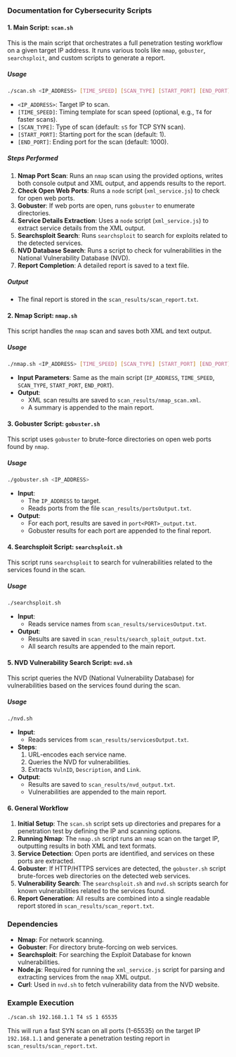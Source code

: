 ### Documentation for Cybersecurity Scripts

#### 1. **Main Script: `scan.sh`**
   This is the main script that orchestrates a full penetration testing workflow on a given target IP address. It runs various tools like `nmap`, `gobuster`, `searchsploit`, and custom scripts to generate a report.

##### **Usage**
```bash
./scan.sh <IP_ADDRESS> [TIME_SPEED] [SCAN_TYPE] [START_PORT] [END_PORT]
```
- `<IP_ADDRESS>`: Target IP to scan.
- `[TIME_SPEED]`: Timing template for scan speed (optional, e.g., `T4` for faster scans).
- `[SCAN_TYPE]`: Type of scan (default: `sS` for TCP SYN scan).
- `[START_PORT]`: Starting port for the scan (default: 1).
- `[END_PORT]`: Ending port for the scan (default: 1000).

##### **Steps Performed**
1. **Nmap Port Scan**: Runs an `nmap` scan using the provided options, writes both console output and XML output, and appends results to the report.
2. **Check Open Web Ports**: Runs a `node` script (`xml_service.js`) to check for open web ports.
3. **Gobuster**: If web ports are open, runs `gobuster` to enumerate directories.
4. **Service Details Extraction**: Uses a `node` script (`xml_service.js`) to extract service details from the XML output.
5. **Searchsploit Search**: Runs `searchsploit` to search for exploits related to the detected services.
6. **NVD Database Search**: Runs a script to check for vulnerabilities in the National Vulnerability Database (NVD).
7. **Report Completion**: A detailed report is saved to a text file.

##### **Output**
- The final report is stored in the `scan_results/scan_report.txt`.

#### 2. **Nmap Script: `nmap.sh`**
   This script handles the `nmap` scan and saves both XML and text output.

##### **Usage**
```bash
./nmap.sh <IP_ADDRESS> [TIME_SPEED] [SCAN_TYPE] [START_PORT] [END_PORT]
```
- **Input Parameters**: Same as the main script (`IP_ADDRESS`, `TIME_SPEED`, `SCAN_TYPE`, `START_PORT`, `END_PORT`).
- **Output**:
  - XML scan results are saved to `scan_results/nmap_scan.xml`.
  - A summary is appended to the main report.

#### 3. **Gobuster Script: `gobuster.sh`**
   This script uses `gobuster` to brute-force directories on open web ports found by `nmap`.

##### **Usage**
```bash
./gobuster.sh <IP_ADDRESS>
```
- **Input**:
  - The `IP_ADDRESS` to target.
  - Reads ports from the file `scan_results/portsOutput.txt`.
- **Output**:
  - For each port, results are saved in `port<PORT>_output.txt`.
  - Gobuster results for each port are appended to the final report.

#### 4. **Searchsploit Script: `searchsploit.sh`**
   This script runs `searchsploit` to search for vulnerabilities related to the services found in the scan.

##### **Usage**
```bash
./searchsploit.sh
```
- **Input**:
  - Reads service names from `scan_results/servicesOutput.txt`.
- **Output**:
  - Results are saved in `scan_results/search_sploit_output.txt`.
  - All search results are appended to the main report.

#### 5. **NVD Vulnerability Search Script: `nvd.sh`**
   This script queries the NVD (National Vulnerability Database) for vulnerabilities based on the services found during the scan.

##### **Usage**
```bash
./nvd.sh
```
- **Input**:
  - Reads services from `scan_results/servicesOutput.txt`.
- **Steps**:
  1. URL-encodes each service name.
  2. Queries the NVD for vulnerabilities.
  3. Extracts `VulnID`, `Description`, and `Link`.
- **Output**:
  - Results are saved to `scan_results/nvd_output.txt`.
  - Vulnerabilities are appended to the main report.

#### 6. **General Workflow**

1. **Initial Setup**: The `scan.sh` script sets up directories and prepares for a penetration test by defining the IP and scanning options.
2. **Running Nmap**: The `nmap.sh` script runs an `nmap` scan on the target IP, outputting results in both XML and text formats.
3. **Service Detection**: Open ports are identified, and services on these ports are extracted.
4. **Gobuster**: If HTTP/HTTPS services are detected, the `gobuster.sh` script brute-forces web directories on the detected web services.
5. **Vulnerability Search**: The `searchsploit.sh` and `nvd.sh` scripts search for known vulnerabilities related to the services found.
6. **Report Generation**: All results are combined into a single readable report stored in `scan_results/scan_report.txt`.

### Dependencies

- **Nmap**: For network scanning.
- **Gobuster**: For directory brute-forcing on web services.
- **Searchsploit**: For searching the Exploit Database for known vulnerabilities.
- **Node.js**: Required for running the `xml_service.js` script for parsing and extracting services from the `nmap` XML output.
- **Curl**: Used in `nvd.sh` to fetch vulnerability data from the NVD website.

### Example Execution
```bash
./scan.sh 192.168.1.1 T4 sS 1 65535
```
This will run a fast SYN scan on all ports (1-65535) on the target IP `192.168.1.1` and generate a penetration testing report in `scan_results/scan_report.txt`.